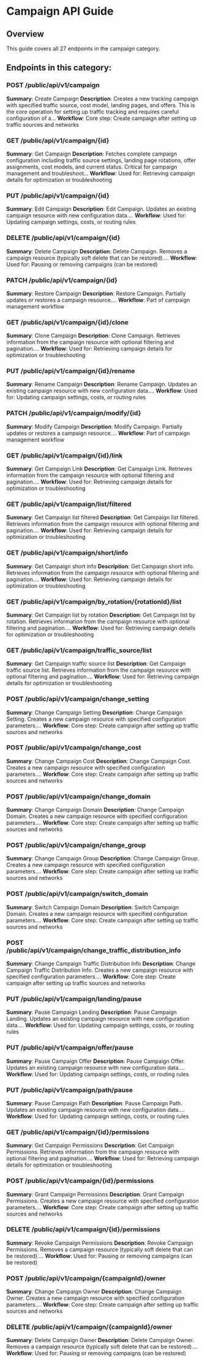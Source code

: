 # Campaign API Guide

## Overview
This guide covers all 27 endpoints in the campaign category.

## Endpoints in this category:

### POST /public/api/v1/campaign
**Summary**: Create Campaign
**Description**: Creates a new tracking campaign with specified traffic source, cost model, landing pages, and offers. This is the core operation for setting up traffic tracking and requires careful configuration of a...
**Workflow**: Core step: Create campaign after setting up traffic sources and networks

### GET /public/api/v1/campaign/{id}
**Summary**: Get Campaign
**Description**: Fetches complete campaign configuration including traffic source settings, landing page rotations, offer assignments, cost models, and current status. Critical for campaign management and troubleshoot...
**Workflow**: Used for: Retrieving campaign details for optimization or troubleshooting

### PUT /public/api/v1/campaign/{id}
**Summary**: Edit Campaign
**Description**: Edit Campaign. Updates an existing campaign resource with new configuration data....
**Workflow**: Used for: Updating campaign settings, costs, or routing rules

### DELETE /public/api/v1/campaign/{id}
**Summary**: Delete Campaign
**Description**: Delete Campaign. Removes a campaign resource (typically soft delete that can be restored)....
**Workflow**: Used for: Pausing or removing campaigns (can be restored)

### PATCH /public/api/v1/campaign/{id}
**Summary**: Restore Campaign
**Description**: Restore Campaign. Partially updates or restores a campaign resource....
**Workflow**: Part of campaign management workflow

### GET /public/api/v1/campaign/{id}/clone
**Summary**: Clone Campaign
**Description**: Clone Campaign. Retrieves information from the campaign resource with optional filtering and pagination....
**Workflow**: Used for: Retrieving campaign details for optimization or troubleshooting

### PUT /public/api/v1/campaign/{id}/rename
**Summary**: Rename Campaign
**Description**: Rename Campaign. Updates an existing campaign resource with new configuration data....
**Workflow**: Used for: Updating campaign settings, costs, or routing rules

### PATCH /public/api/v1/campaign/modify/{id}
**Summary**: Modify Campaign
**Description**: Modify Campaign. Partially updates or restores a campaign resource....
**Workflow**: Part of campaign management workflow

### GET /public/api/v1/campaign/{id}/link
**Summary**: Get Campaign Link
**Description**: Get Campaign Link. Retrieves information from the campaign resource with optional filtering and pagination....
**Workflow**: Used for: Retrieving campaign details for optimization or troubleshooting

### GET /public/api/v1/campaign/list/filtered
**Summary**: Get Campaign list filtered
**Description**: Get Campaign list filtered. Retrieves information from the campaign resource with optional filtering and pagination....
**Workflow**: Used for: Retrieving campaign details for optimization or troubleshooting

### GET /public/api/v1/campaign/short/info
**Summary**: Get Campaign short info
**Description**: Get Campaign short info. Retrieves information from the campaign resource with optional filtering and pagination....
**Workflow**: Used for: Retrieving campaign details for optimization or troubleshooting

### GET /public/api/v1/campaign/by_rotation/{rotationId}/list
**Summary**: Get Campaign list by rotation
**Description**: Get Campaign list by rotation. Retrieves information from the campaign resource with optional filtering and pagination....
**Workflow**: Used for: Retrieving campaign details for optimization or troubleshooting

### GET /public/api/v1/campaign/traffic_source/list
**Summary**: Get Campaign traffic source list
**Description**: Get Campaign traffic source list. Retrieves information from the campaign resource with optional filtering and pagination....
**Workflow**: Used for: Retrieving campaign details for optimization or troubleshooting

### POST /public/api/v1/campaign/change_setting
**Summary**: Change Campaign Setting
**Description**: Change Campaign Setting. Creates a new campaign resource with specified configuration parameters....
**Workflow**: Core step: Create campaign after setting up traffic sources and networks

### POST /public/api/v1/campaign/change_cost
**Summary**: Change Campaign Cost
**Description**: Change Campaign Cost. Creates a new campaign resource with specified configuration parameters....
**Workflow**: Core step: Create campaign after setting up traffic sources and networks

### POST /public/api/v1/campaign/change_domain
**Summary**: Change Campaign Domain
**Description**: Change Campaign Domain. Creates a new campaign resource with specified configuration parameters....
**Workflow**: Core step: Create campaign after setting up traffic sources and networks

### POST /public/api/v1/campaign/change_group
**Summary**: Change Campaign Group
**Description**: Change Campaign Group. Creates a new campaign resource with specified configuration parameters....
**Workflow**: Core step: Create campaign after setting up traffic sources and networks

### POST /public/api/v1/campaign/switch_domain
**Summary**: Switch Campaign Domain
**Description**: Switch Campaign Domain. Creates a new campaign resource with specified configuration parameters....
**Workflow**: Core step: Create campaign after setting up traffic sources and networks

### POST /public/api/v1/campaign/change_traffic_distribution_info
**Summary**: Change Campaign Traffic Distribution Info
**Description**: Change Campaign Traffic Distribution Info. Creates a new campaign resource with specified configuration parameters....
**Workflow**: Core step: Create campaign after setting up traffic sources and networks

### PUT /public/api/v1/campaign/landing/pause
**Summary**: Pause Campaign Landing
**Description**: Pause Campaign Landing. Updates an existing campaign resource with new configuration data....
**Workflow**: Used for: Updating campaign settings, costs, or routing rules

### PUT /public/api/v1/campaign/offer/pause
**Summary**: Pause Campaign Offer
**Description**: Pause Campaign Offer. Updates an existing campaign resource with new configuration data....
**Workflow**: Used for: Updating campaign settings, costs, or routing rules

### PUT /public/api/v1/campaign/path/pause
**Summary**: Pause Campaign Path
**Description**: Pause Campaign Path. Updates an existing campaign resource with new configuration data....
**Workflow**: Used for: Updating campaign settings, costs, or routing rules

### GET /public/api/v1/campaign/{id}/permissions
**Summary**: Get Campaign Permissions
**Description**: Get Campaign Permissions. Retrieves information from the campaign resource with optional filtering and pagination....
**Workflow**: Used for: Retrieving campaign details for optimization or troubleshooting

### POST /public/api/v1/campaign/{id}/permissions
**Summary**: Grant Campaign Permissions
**Description**: Grant Campaign Permissions. Creates a new campaign resource with specified configuration parameters....
**Workflow**: Core step: Create campaign after setting up traffic sources and networks

### DELETE /public/api/v1/campaign/{id}/permissions
**Summary**: Revoke Campaign Permissions
**Description**: Revoke Campaign Permissions. Removes a campaign resource (typically soft delete that can be restored)....
**Workflow**: Used for: Pausing or removing campaigns (can be restored)

### POST /public/api/v1/campaign/{campaignId}/owner
**Summary**: Change Campaign Owner
**Description**: Change Campaign Owner. Creates a new campaign resource with specified configuration parameters....
**Workflow**: Core step: Create campaign after setting up traffic sources and networks

### DELETE /public/api/v1/campaign/{campaignId}/owner
**Summary**: Delete Campaign Owner
**Description**: Delete Campaign Owner. Removes a campaign resource (typically soft delete that can be restored)....
**Workflow**: Used for: Pausing or removing campaigns (can be restored)

